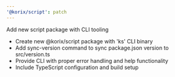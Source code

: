 ```yaml
---
'@korix/script': patch
---
```


Add new script package with CLI tooling

- Create new @korix/script package with 'ks' CLI binary
- Add sync-version command to sync package.json version to src/version.ts
- Provide CLI with proper error handling and help functionality
- Include TypeScript configuration and build setup
